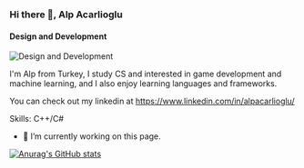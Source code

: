 ### Hi there 👋, Alp Acarlioglu
#### Design and Development
![Design and Development](https://www.linkedin.com/in/alpacarlioglu/)

I'm Alp from Turkey, I study CS and interested in game development and machine learning, and I also enjoy learning languages and frameworks.

You can check out my linkedin at https://www.linkedin.com/in/alpacarlioglu/

Skills: C++/C#

- 🔭 I’m currently working on this page. 



[![Anurag's GitHub stats](https://github-readme-stats.vercel.app/api?username=alpacarlioglu)](https://github.com/anuraghazra/github-readme-stats)
